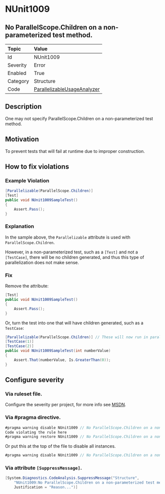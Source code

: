 # NUnit1009

## No ParallelScope.Children on a non-parameterized test method.

| Topic    | Value
| :--      | :--
| Id       | NUnit1009
| Severity | Error
| Enabled  | True
| Category | Structure
| Code     | [ParallelizableUsageAnalyzer](https://github.com/nunit/nunit.analyzers/blob/0.2.0/src/nunit.analyzers/ParallelizableUsage/ParallelizableUsageAnalyzer.cs)

## Description

One may not specify ParallelScope.Children on a non-parameterized test method.

## Motivation

To prevent tests that will fail at runtime due to improper construction.

## How to fix violations

### Example Violation

```csharp
[Parallelizable(ParallelScope.Children)]
[Test]
public void NUnit1009SampleTest()
{
    Assert.Pass();
}
```

### Explanation

In the sample above, the `Parallelizable` attribute is used with `ParallelScope.Children`.

However, in a non-parameterized test, such as a `[Test]` and not a `[TestCase]`, there will be no children generated, and thus this type of parallelization does not make sense.

### Fix

Remove the attribute:

```csharp
[Test]
public void NUnit1009SampleTest()
{
    Assert.Pass();
}
```

Or, turn the test into one that will have children generated, such as a `TestCase`:

```csharp
[Parallelizable(ParallelScope.Children)] // These will now run in parallel
[TestCase(1)]
[TestCase(2)]
public void NUnit1009SampleTest(int numberValue)
{
    Assert.That(numberValue, Is.GreaterThan(0));
}
```

<!-- start generated config severity -->
## Configure severity

### Via ruleset file.

Configure the severity per project, for more info see [MSDN](https://msdn.microsoft.com/en-us/library/dd264949.aspx).

### Via #pragma directive.

```csharp
#pragma warning disable NUnit1009 // No ParallelScope.Children on a non-parameterized test method.
Code violating the rule here
#pragma warning restore NUnit1009 // No ParallelScope.Children on a non-parameterized test method.
```

Or put this at the top of the file to disable all instances.

```csharp
#pragma warning disable NUnit1009 // No ParallelScope.Children on a non-parameterized test method.
```

### Via attribute `[SuppressMessage]`.

```csharp
[System.Diagnostics.CodeAnalysis.SuppressMessage("Structure",
    "NUnit1009:No ParallelScope.Children on a non-parameterized test method.",
    Justification = "Reason...")]
```
<!-- end generated config severity -->
